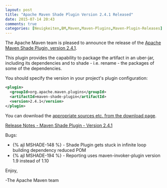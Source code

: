 ```yaml
---
layout: post
title: "Apache Maven Shade Plugin Version 2.4.1 Released"
date: 2015-07-14 20:43
comments: true
categories: [Neuigkeiten,BM,Maven,Maven-Plugins,Maven-Plugin-Releases]
---
```

The Apache Maven team is pleased to announce the release of the [Apache
Maven Shade Plugin, version 2.4.1](http://maven.apache.org/plugins/maven-shade-plugin/).

This plugin provides the capability to package the artifact in an uber-jar,
including its dependencies and to shade - i.e. rename - the packages of some of
the dependencies.

You should specify the version in your project's plugin configuration:

``` xml
<plugin>
  <groupId>org.apache.maven.plugins</groupId>
  <artifactId>maven-shade-plugin</artifactId>
  <version>2.4.1</version>
</plugin>
```

<!-- more -->

You can download the [appropriate sources etc. from the download page](http://maven.apache.org/plugins/maven-shade-plugin/download.cgi).
 
[Release Notes - Maven Shade Plugin - Version 2.4.1](https://issues.apache.org/jira/secure/ReleaseNote.jspa?projectId=12317921&version=12332978)

Bugs:

 * {% ajl MSHADE-148 %} - Shade Plugin gets stuck in infinite loop building dependency reduced POM
 * {% ajl MSHADE-194 %} - Reporting uses maven-invoker-plugin version 1.9 instead of 1.10

Enjoy,

-The Apache Maven team
